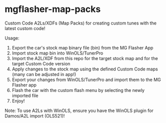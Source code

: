 # mgflasher-map-packs
Custom Code A2Ls/XDFs (Map Packs) for creating custom tunes with the latest custom code!

Usage:
1. Export the car's stock map binary file (bin) from the MG Flasher App
2. Import stock map bin into WinOLS/TunerPro
3. Import the A2L/XDF from this repo for the target stock map and for the target Custom Code version
4. Apply changes to the stock map using the defined Custom Code maps (many can be adjusted in app!)
5. Export your changes from WinOLS/TunerPro and import them to the MG Flasher app
6. Flash the car with the custom flash menu by selecting the newly imported file
7. Enjoy!

Note:
To use A2Ls with WinOLS, ensure you have the WinOLS plugin for Damos/A2L import (OLS521)!
